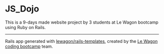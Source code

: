 # JS_Dojo

This is a 9-days made website project by 3 students at Le Wagon bootcamp using Ruby on Rails.

---

Rails app generated with [lewagon/rails-templates](https://github.com/lewagon/rails-templates), created by the [Le Wagon coding bootcamp](https://www.lewagon.com) team.
